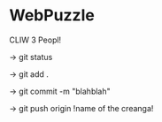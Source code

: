 # WebPuzzle
CLIW 3 Peopl!


-> git status

-> git add .

-> git commit -m "blahblah"

-> git push origin !name of the creanga!
